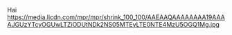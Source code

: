Hai
https://media.licdn.com/mpr/mpr/shrink_100_100/AAEAAQAAAAAAAA19AAAAJGUzYTcyOGUwLTZiODUtNDk2NS05MTEyLTE0NTE4MzU5OGQ1Mg.jpg